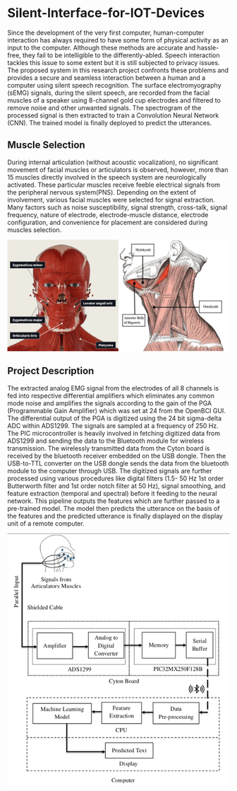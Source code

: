 # Silent-Interface-for-IOT-Devices

Since the development of the very first computer, human-computer interaction has always required to have some form of physical activity as an input to the computer. Although these methods are accurate and hassle-free, they fail to be intelligible to the differently-abled. Speech interaction tackles this issue to some extent but it is still subjected to privacy issues. The proposed system in this research project confronts these problems and provides a secure and seamless interaction between a human and a computer using silent speech recognition. The surface electromyography (sEMG) signals, during the silent speech, are recorded from the facial muscles of a speaker using 8-channel gold cup electrodes and filtered to remove noise and other unwanted signals. The spectrogram of the processed signal is then extracted to train a Convolution Neural Network (CNN). The trained model is finally deployed to predict the utterances.

## Muscle Selection
During internal articulation (without acoustic vocalization), no significant movement of facial muscles or articulators is observed, however, more than 15 muscles directly involved in the speech system are neurologically activated. These particular muscles receive feeble electrical signals from the peripheral nervous system(PNS). Depending on the extent of involvement, various facial muscles were selected for signal extraction. Many factors such as noise susceptibility, signal strength, cross-talk, signal frequency, nature of electrode, electrode-muscle distance, electrode configuration, and convenience for placement are considered during muscles selection.

![muscle-seclection](/figures/Muscle-all.png)

## Project Description
The extracted analog EMG signal from the electrodes of all 8 channels is fed into respective differential amplifiers which eliminates any common mode noise and amplifies the signals according to the gain of the PGA (Programmable Gain Amplifier) which was set at 24 from the OpenBCI GUI. The differential output of the PGA is digitized using the 24 bit sigma-delta ADC within ADS1299. The signals are sampled at a frequency of 250 Hz. The PIC microcontroller is heavily involved in fetching digitized data from ADS1299 and sending the data to the Bluetooth module for wireless transmission. The wirelessly transmitted data from the Cyton board is received by the bluetooth receiver embedded on the USB dongle. Then the USB-to-TTL converter on the USB dongle sends the data from the bluetooth module to the computer through USB. The digitized signals are further processed using various procedures like digital filters (1.5-
50 Hz 1st order Butterworth filter and  1st order notch filter at 50 Hz), signal smoothing, and feature extraction (temporal and spectral) before it feeding to the neural network. This pipeline outputs the features which are further passed to a pre-trained model. The model then predicts the
utterance on the basis of the features and the predicted utterance is finally displayed on the display unit of a remote computer.

![methodology](figures/methodology.png)


